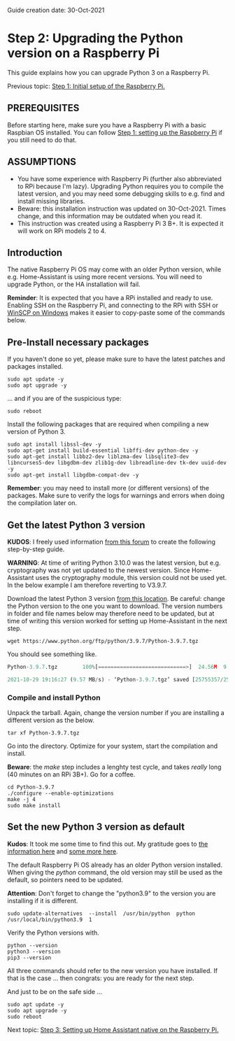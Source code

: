 Guide creation date: 30-Oct-2021 
# Step 2: Upgrading the Python version on a Raspberry Pi
This guide explains how you can upgrade Python 3 on a Raspberry Pi.

Previous topic: [Step 1: Initial setup of the Raspberry Pi.](https://github.com/JurgenVanGorp/Step1-Setting-up-the-Raspberry-Pi)

## PREREQUISITES

Before starting here, make sure you have a Raspberry Pi with a basic Raspbian OS installed. You can follow [Step 1: setting up the Raspberry Pi](https://github.com/JurgenVanGorp/Step1-Setting-up-the-Raspberry-Pi) if you still need to do that.

## ASSUMPTIONS

* You have some experience with Raspberry Pi (further also abbreviated to RPi because I'm lazy). Upgrading Python requires you to compile the latest version, and you may need some debugging skills to e.g. find and install missing libraries.
* Beware: this installation instruction was updated on 30-Oct-2021. Times change, and this information may be outdated when you read it.
* This instruction was created using a Raspberry Pi 3 B+. It is expected it will work on RPi models 2 to 4.

## Introduction

The native Raspberry Pi OS may come with an older Python version, while e.g. Home-Assistant is using more recent versions. You will need to upgrade Python, or the HA installation will fail.

**Reminder**: It is expected that you have a RPi installed and ready to use. Enabling SSH on the Raspberry Pi, and connecting to the RPi with SSH or [WinSCP on Windows](https://winscp.net/eng/index.php) makes it easier to copy-paste some of the commands below.

## Pre-Install necessary packages

If you haven't done so yet, please make sure to have the latest patches and packages installed.

```
sudo apt update -y
sudo apt upgrade -y
```

... and if you are of the suspicious type:

```
sudo reboot
```

Install the following packages that are required when compiling a new version of Python 3.

```
sudo apt install libssl-dev -y
sudo apt-get install build-essential libffi-dev python-dev -y
sudo apt-get install libbz2-dev liblzma-dev libsqlite3-dev libncurses5-dev libgdbm-dev zlib1g-dev libreadline-dev tk-dev uuid-dev -y
sudo apt-get install libgdbm-compat-dev -y
```

**Remember**: you may need to install more (or different versions) of the packages. Make sure to verify the logs for warnings and errors when doing the compilation later on.

## Get the latest Python 3 version

**KUDOS**: I freely used information [from this forum](https://www.raspberrypi.org/forums/viewtopic.php?p=1761359#p1761359) to create the following step-by-step guide.

**WARNING**: At time of writing Python 3.10.0 was the latest version, but e.g. cryptography was not yet updated to the newest version. Since Home-Assistant uses the cryptography module, this version could not be used yet. In the below example I am therefore reverting to V3.9.7.

Download the latest Python 3 version [from this location](https://www.python.org/downloads/source/). Be careful: change the Python version to the one you want to download. The version numbers in folder and file names below may therefore need to be updated, but at time of writing this version worked for setting up Home-Assistant in the next step.

```
wget https://www.python.org/ftp/python/3.9.7/Python-3.9.7.tgz
```

You should see something like.
```python
Python-3.9.7.tgz        100%[============================>]  24.56M  9.57MB/s    in 2.6s

2021-10-29 19:16:27 (9.57 MB/s) - ‘Python-3.9.7.tgz’ saved [25755357/25755357]
```

### Compile and install Python

Unpack the tarball. Again, change the version number if you are installing a different version as the below.

```
tar xf Python-3.9.7.tgz
```

Go into the directory. Optimize for your system, start the compilation and install.

**Beware**: the *make* step includes a lenghty test cycle, and takes *really* long (40 minutes on an RPi 3B+). Go for a coffee.

```
cd Python-3.9.7
./configure --enable-optimizations
make -j 4
sudo make install
```

## Set the new Python 3 version as default

**Kudos**: It took me some time to find this out. My gratitude goes to [the information here](https://linuxconfig.org/how-to-change-from-default-to-alternative-python-version-on-debian-linux) and [some more here](https://stackoverflow.com/questions/62275714/how-to-change-the-default-python-version-in-raspberry-pi). 

The default Raspberry Pi OS already has an older Python version installed. When giving the *python* command, the old version may still be used as the default, so pointers need to be updated.

**Attention**: Don't forget to change the "python3.9" to the version you are installing if it is different.

```
sudo update-alternatives  --install  /usr/bin/python  python  /usr/local/bin/python3.9  1
```

Verify the Python versions with.

```
python --version
python3 --version
pip3 --version
```

All three commands should refer to the new version you have installed. If that is the case ... then congrats: you are ready for the next step.

And just to be on the safe side ...

```
sudo apt update -y
sudo apt upgrade -y
sudo reboot
```

Next topic: [Step 3: Setting up Home Assistant native on the Raspberry Pi.](https://github.com/JurgenVanGorp/Step3-Home-Assistant-on-Raspberry-Pi-Native)
